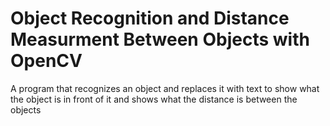 # Object Recognition and Distance Measurment Between Objects with OpenCV

A program that recognizes an object and replaces it with text to show what the object is in front of it and shows what the distance is between the objects

